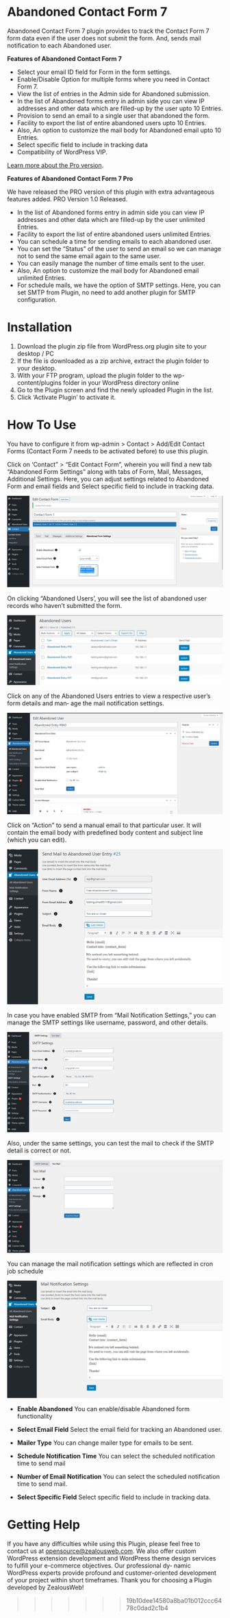 # Abandoned Contact Form 7
Abandoned Contact Form 7 plugin provides to track the Contact Form 7 form data even if the user does not submit the form. And, sends mail notification to each Abandoned user.

**Features of Abandoned Contact Form 7**
- Select your email ID field for Form in the form settings.
- Enable/Disable Option for multiple forms where you need in Contact Form 7.
- View the list of entries in the Admin side for Abandoned submission.
- In the list of Abandoned forms entry in admin side you can view IP addresses and other data which are filled-up by the user upto 10 Entries.
- Provision to send an email to a single user that abandoned the form.
- Facility to export the list of entire abandoned users upto 10 Entries.
- Also, An option to customize the mail body for Abandoned email upto 10 Entries.
- Select specific field to include in tracking data
- Compatibility of WordPress VIP.
  
[Learn more about the Pro version](https://store.zealousweb.com/abandoned-contact-form-7).

**Features of Abandoned Contact Form 7 Pro**

 We have released the PRO version of this plugin with extra advantageous features added. PRO Version 1.0 Released.
 
- In the list of Abandoned forms entry in admin side you can view IP addresses and other data which are filled-up by the user unlimited Entries.
- Facility to export the list of entire abandoned users unlimited Entries.
- You can schedule a time for sending emails to each abandoned user.
- You can set the “Status” of the user to send an email so we can manage not to send the same email again to the same user.
- You can easily manage the number of time emails sent to the user.
- Also, An option to customize the mail body for Abandoned email unlimited Entries.
- For schedule mails, we have the option of SMTP settings. Here, you can set SMTP from Plugin, no need to add another plugin for SMTP configuration.

# Installation
1. Download the plugin zip file from WordPress.org plugin site to your desktop / PC
2. If the file is downloaded as a zip archive, extract the plugin folder to your desktop.
3. With your FTP program, upload the plugin folder to the wp-content/plugins folder in your WordPress directory online
4. Go to the Plugin screen and find the newly uploaded Plugin in the list.
5. Click ‘Activate Plugin’ to activate it.

# How To Use

You have to configure it from wp-admin > Contact > Add/Edit Contact Forms (Contact Form 7 needs to be activated before) to use this plugin.

Click on ‘Contact” > “Edit Contact Form”, wherein you will find a new tab “Abandoned Form Settings” along with tabs of Form, Mail, Messages, Additional Settings. Here, you can adjust settings related to Abandoned Form and email fields and Select specific field to include in tracking data. 

![Screenshot](resources/img/image-1.png)

On clicking “Abandoned Users’, you will see the list of abandoned user records who haven’t submitted the form.

![Screenshot](resources/img/image-2.png)

Click on any of the Abandoned Users entries to view a respective user’s form details and man‐
age the mail notification settings.

![Screenshot](resources/img/image-5.png)

Click on “Action” to send a manual email to that particular user. It will contain the email body with predefined body content and subject line (which you can edit).

![Screenshot](resources/img/image-4.png)

In case you have enabled SMTP from “Mail Notification Settings,” you can manage the SMTP settings like username, password, and other details.

![Screenshot](resources/img/image-6.png)

Also, under the same settings, you can test the mail to check if the SMTP detail is correct or not.

![Screenshot](resources/img/image-7.png)

You can  manage the mail notification settings which are reflected in cron job schedule

![Screenshot](resources/img/image-3.png)

- **Enable Abandoned**
 You can enable/disable Abandoned form functionality

- **Select Email Field**
 Select the email field for tracking an Abandoned user.

- **Mailer Type**
 You can change mailer type for emails to be sent.

- **Schedule Notification Time**
 You can select the scheduled notification time to send mail

- **Number of Email Notification**
 You can select the scheduled notification time to send mail.

- **Select Specific Field**
 Select specific field to include in tracking data.

# Getting Help

If you have any difficulties while using this Plugin, please feel free to contact us at opensource@zealousweb.com. We also offer custom WordPress extension development and WordPress theme design services to fulfill your e-commerce objectives. Our professional dy‐ namic WordPress experts provide profound and customer-oriented development of your project within short timeframes. Thank you for choosing a Plugin developed by ZealousWeb!
>>>>>>> 19b10dee14580a8ba01b012ccc6478c0dad2c1b4
